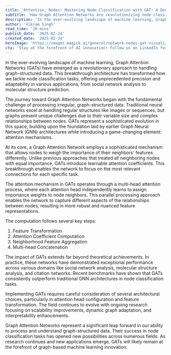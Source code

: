 ```yaml
---
title: 'Attention, Nodes! Mastering Node Classification with GAT: A Deep Dive into Graph Attention Networks'
subtitle: 'How Graph Attention Networks are revolutionizing node classification in machine learning'
description: 'In the ever-evolving landscape of machine learning, Graph Attention Networks (GATs) have emerged as a revolutionary approach to handling graph-structured data. This breakthrough architecture has transformed how we tackle node classification tasks, offering unprecedented precision and adaptability in various applications, from social network analysis to molecular structure prediction.'
author: 'Vikram Singh'
read_time: '10 mins'
publish_date: '2025-02-24'
created_date: '2025-02-24'
heroImage: 'https://images.magick.ai/general/network-nodes-gat-visualization.jpg'
cta: 'Stay at the forefront of AI innovation! Follow us on LinkedIn for the latest insights on Graph Attention Networks and breakthrough machine learning technologies.'
---
```


In the ever-evolving landscape of machine learning, Graph Attention Networks (GATs) have emerged as a revolutionary approach to handling graph-structured data. This breakthrough architecture has transformed how we tackle node classification tasks, offering unprecedented precision and adaptability in various applications, from social network analysis to molecular structure prediction.

The journey toward Graph Attention Networks began with the fundamental challenge of processing irregular, graph-structured data. Traditional neural networks excel at handling regular structures like images or sequences, but graphs present unique challenges due to their variable size and complex relationships between nodes. GATs represent a sophisticated evolution in this space, building upon the foundation laid by earlier Graph Neural Network (GNN) architectures while introducing a game-changing element: attention mechanisms.

At its core, a Graph Attention Network employs a sophisticated mechanism that allows nodes to weigh the importance of their neighbors' features differently. Unlike previous approaches that treated all neighboring nodes with equal importance, GATs introduce learnable attention coefficients. This breakthrough enables the network to focus on the most relevant connections for each specific task.

The attention mechanism in GATs operates through a multi-head attention process, where each attention head independently learns to assign importance weights to node neighbors. This parallel processing approach enables the network to capture different aspects of the relationships between nodes, resulting in more robust and nuanced feature representations.

The computation follows several key steps:

1. Feature Transformation
2. Attention Coefficient Computation
3. Neighborhood Feature Aggregation
4. Multi-head Concatenation

The impact of GATs extends far beyond theoretical achievements. In practice, these networks have demonstrated exceptional performance across various domains like social network analysis, molecular structure analysis, and citation networks. Recent benchmarks have shown that GATs consistently outperform traditional GNN architectures in node classification tasks.

Implementing GATs requires careful consideration of several architectural choices, particularly in attention head configuration and feature transformation. The field continues to evolve with ongoing research focusing on scalability improvements, dynamic graph adaptation, and interpretability enhancements.

Graph Attention Networks represent a significant leap forward in our ability to process and understand graph-structured data. Their success in node classification tasks has opened new possibilities across numerous fields. As research continues and new applications emerge, GATs will likely remain at the forefront of graph-based machine learning innovation.